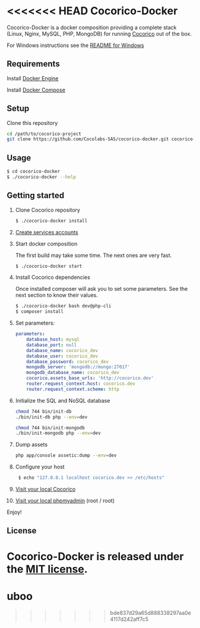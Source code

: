 <<<<<<< HEAD
Cocorico-Docker
===============

Cocorico-Docker is a docker composition providing a complete stack (Linux, Nginx, MySQL, PHP, MongoDB) for running 
[Cocorico](https://github.com/Cocolabs-SAS/cocorico) out of the box.

For Windows instructions see the [README for Windows](README-Windows.md)

Requirements
------------

Install [Docker Engine](https://docs.docker.com/engine/installation/)

Install [Docker Compose](https://docs.docker.com/compose/install/)


Setup
-----

Clone this repository

```bash
cd /path/to/cocorico-project
git clone https://github.com/Cocolabs-SAS/cocorico-docker.git cocorico-docker
```

Usage
-----

```bash
$ cd cocorico-docker
$ ./cocorico-docker --help
```


Getting started
---------------

1. Clone Cocorico repository 

    ```bash
    $ ./cocorico-docker install
    ```

2. [Create services accounts](https://github.com/Cocolabs-SAS/cocorico/blob/master/src/Cocorico/CoreBundle/Resources/doc/services-creation.rst)

3. Start docker composition

    The first build may take some time. The next ones are very fast.
    
    ```bash
    $ ./cocorico-docker start
    ```

4. Install Cocorico dependencies

    Once installed composer will ask you to set some parameters. 
    See the next section to know their values.
    
    ```bash
    $ ./cocorico-docker bash dev@php-cli
    $ composer install
    ```

5. Set parameters:

    ```yaml
    parameters:
        database_host: mysql
        database_port: null
        database_name: cocorico_dev
        database_user: cocorico_dev
        database_password: cocorico_dev
        mongodb_server: 'mongodb://mongo:27017'
        mongodb_database_name: cocorico_dev
        cocorico.assets_base_urls: 'http://cocorico.dev'
        router.request_context.host: cocorico.dev
        router.request_context.scheme: http
    ```

7. Initialize the SQL and NoSQL database

    ```bash
    chmod 744 bin/init-db
    ./bin/init-db php --env=dev
 
    chmod 744 bin/init-mongodb
    ./bin/init-mongodb php --env=dev
    ```
    
8. Dump assets

    ```bash
    php app/console assetic:dump --env=dev
    ```

9. Configure your host

   ```bash
    $ echo "127.0.0.1 localhost cocorico.dev >> /etc/hosts"
    ```
    
10. [Visit your local Cocorico](http://cocorico.dev/)

11. [Visit your local phpmyadmin](http://cocorico.dev:8080/) (root / root)

Enjoy!


License
-------

Cocorico-Docker is released under the [MIT license](LICENSE).
=======
# uboo
>>>>>>> bde837d29a65d888338297aa0e4117d242aff7c5
